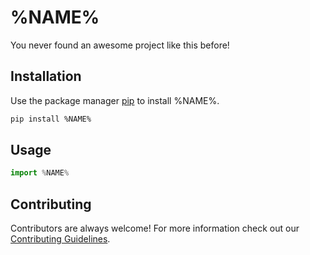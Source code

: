 # %NAME%
You never found an awesome project like this before!

## Installation
Use the package manager [pip](https://pip.pypa.io/en/stable/) to install %NAME%.

````bash
pip install %NAME%
````

## Usage
````python
import %NAME%
````

## Contributing
Contributors are always welcome! 
For more information check out our [Contributing Guidelines](https://github.com/%REPOSITORY%/blob/main/CONTRIBUTING.md). 